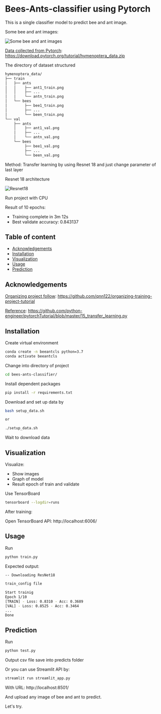 ﻿# Bees-Ants-classifier using Pytorch
This is a single classifier model to predict bee and ant image.

Some bee and ant images:

![Some bee and ant images](https://github.com/vnk8071/bees-ants-classifier-pytorch/blob/master/images/bees_ants.PNG)

<ins>Data collected from Pytorch</ins>: https://download.pytorch.org/tutorial/hymenoptera_data.zip

The directory of dataset structured

```bash
hymenoptera_data/
├── train
│   ├── ants
│   │    ├── ant1_train.png
│   │    ├── ...
│   │    └── antn_train.png
│   └── bees
│        ├── bee1_train.png
│        ├── ...
│        └── been_train.png
└── val
    ├── ants
    │    ├── ant1_val.png   
    │    ├── ... 
    │    └── antn_val.png   
    └── bees
         ├── bee1_val.png     
         ├── ...       
         └── been_val.png
```

Method: Transfer learning by using Resnet 18 and just change parameter of last layer

Resnet 18 architecture

![Resnet18](https://github.com/vnk8071/bees-ants-classifier-pytorch/blob/master/images/resnet18.png)

Run project with CPU

Result of 10 epochs:
- Training complete in 3m 12s
- Best validate accuracy: 0.843137

## Table of content
* [Acknowledgements](#Acknowledgements)
* [Installation](#Installation)
* [Visualization](#Visualizaztion)
* [Usage](#Usage)
* [Prediction](#Prediction)

## Acknowledgements
<ins>Organizing project follow</ins>: https://github.com/qnn122/organizing-training-project-tutorial

<ins>Reference</ins>: https://github.com/python-engineer/pytorchTutorial/blob/master/15_transfer_learning.py

## Installation
Create virtual environment
```bash
conda create -n beeantcls python=3.7
conda activate beeantcls
```
Change into directory of project
```bash
cd bees-ants-classifier/
```
Install dependent packages
```bash
pip install -r requirements.txt
```

Download and set up data by
```bash
bash setup_data.sh

or

./setup_data.sh
```

Wait to download data

## Visualization
Visualize:
- Show images
- Graph of model 
- Result epoch of train and validate  

Use TensorBoard 
```bash
tensorboard --logdir=runs
```

After training:

Open TensorBoard API: http://localhost:6006/

## Usage
Run
```bash
python train.py
```

Expected output:
```bash
-- Downloading ResNet18

train_config file

Start trainig
Epoch 1/10
[TRAIN] - Loss: 0.8310 - Acc: 0.3689
[VAL] - Loss: 0.8525 - Acc: 0.3464
...
Done
```

## Prediction
Run
```bash
python test.py
```

Output csv file save into predicts folder

Or you can use Streamlit API by:
```bash
streamlit run streamlit_app.py
```

With URL: http://localhost:8501/

And upload any image of bee and ant to predict.

Let's try.
